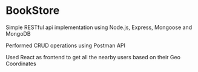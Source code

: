 <h1>BookStore</h1>


Simple RESTful api implementation using Node.js, Express, Mongoose and MongoDB 

Performed CRUD operations using Postman API

Used React as frontend to get all the nearby users based on their Geo Coordinates